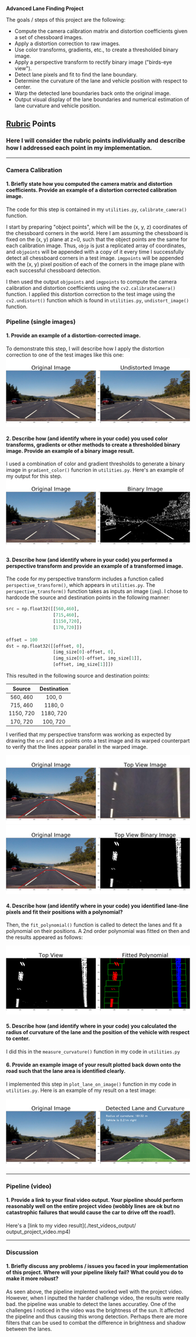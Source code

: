 **Advanced Lane Finding Project**

The goals / steps of this project are the following:

* Compute the camera calibration matrix and distortion coefficients given a set of chessboard images.
* Apply a distortion correction to raw images.
* Use color transforms, gradients, etc., to create a thresholded binary image.
* Apply a perspective transform to rectify binary image ("birds-eye view").
* Detect lane pixels and fit to find the lane boundary.
* Determine the curvature of the lane and vehicle position with respect to center.
* Warp the detected lane boundaries back onto the original image.
* Output visual display of the lane boundaries and numerical estimation of lane curvature and vehicle position.

[//]: # (Image References)

[image1]: ./test_images_output/straight_lines2_undistorted.png "Undistorted"
[image2]: ./test_images_output/straight_lines2_Binary_image.png "Road Binary Example"
[image3]: ./test_images_output/straight_lines2Topview.png "Original Vs Topview Example"
[image4]: ./test_images_output/straight_lines2Topview_binary.png "Topview Vs topview binary Example"
[image5]: ./test_images_output/straight_lines2Topview_polynomial.png "Fitted Polynomial"
[image6]: ./test_images_output/straight_lines2DetectedLane.png "Output"
[video1]: ./test_videos_output/output_project_video.mp4 "Video"
[video2]: ./test_videos_output/harder_challenge_video.mp4 "Video"

## [Rubric](https://review.udacity.com/#!/rubrics/571/view) Points

### Here I will consider the rubric points individually and describe how I addressed each point in my implementation.  

---

### Camera Calibration

#### 1. Briefly state how you computed the camera matrix and distortion coefficients. Provide an example of a distortion corrected calibration image.

The code for this step is contained in my `utilities.py`, `calibrate_camera()` function.  

I start by preparing "object points", which will be the (x, y, z) coordinates of the chessboard corners in the world. Here I am assuming the chessboard is fixed on the (x, y) plane at z=0, such that the object points are the same for each calibration image.  Thus, `objp` is just a replicated array of coordinates, and `objpoints` will be appended with a copy of it every time I successfully detect all chessboard corners in a test image.  `imgpoints` will be appended with the (x, y) pixel position of each of the corners in the image plane with each successful chessboard detection.  

I then used the output `objpoints` and `imgpoints` to compute the camera calibration and distortion coefficients using the `cv2.calibrateCamera()` function.  I applied this distortion correction to the test image using the `cv2.undistort()` function which is found in `utilities.py`, `undistort_image()` function.

### Pipeline (single images)

#### 1. Provide an example of a distortion-corrected image.

To demonstrate this step, I will describe how I apply the distortion correction to one of the test images like this one:
![alt text][image1]

#### 2. Describe how (and identify where in your code) you used color transforms, gradients or other methods to create a thresholded binary image.  Provide an example of a binary image result.

I used a combination of color and gradient thresholds to generate a binary image in `gradient_color()` funcrion in `utilities.py`.  Here's an example of my output for this step.
![alt text][image2]

#### 3. Describe how (and identify where in your code) you performed a perspective transform and provide an example of a transformed image.

The code for my perspective transform includes a function called `perspective_transform()`, which appears in `utilities.py`. The `perspective_transform()` function takes as inputs an image (`img`). I chose to hardcode the source and destination points in the following manner:

```python
src = np.float32([[560,460],
                  [715,460],
                  [1150,720],
                  [170,720]])

offset = 100
dst = np.float32([[offset, 0],
                  [img_size[0]-offset, 0], 
                  [img_size[0]-offset, img_size[1]], 
                  [offset, img_size[1]]]) 
```

This resulted in the following source and destination points:

| Source        | Destination   | 
|:-------------:|:-------------:| 
| 560, 460      | 100, 0        | 
| 715, 460      | 1180, 0      |
| 1150, 720     | 1180, 720      |
| 170, 720      | 100, 720        |

I verified that my perspective transform was working as expected by drawing the `src` and `dst` points onto a test image and its warped counterpart to verify that the lines appear parallel in the warped image.

![alt text][image3]
![alt text][image4]

#### 4. Describe how (and identify where in your code) you identified lane-line pixels and fit their positions with a polynomial?

Then, the `fit_polynomial()` function is called to detect the lanes and fit a polynomial on their positions. A 2nd order polynomial was fitted on then and the results appeared as follows:

![alt text][image5]

#### 5. Describe how (and identify where in your code) you calculated the radius of curvature of the lane and the position of the vehicle with respect to center.

I did this in the `measure_curvature()` function in my code in `utilities.py`

#### 6. Provide an example image of your result plotted back down onto the road such that the lane area is identified clearly.

I implemented this step in `plot_lane_on_image()` function in my code in `utilities.py`.  Here is an example of my result on a test image:

![alt text][image6]

---

### Pipeline (video)

#### 1. Provide a link to your final video output.  Your pipeline should perform reasonably well on the entire project video (wobbly lines are ok but no catastrophic failures that would cause the car to drive off the road!).

Here's a [link to my video result](./test_videos_output/ 	output_project_video.mp4)

---

### Discussion

#### 1. Briefly discuss any problems / issues you faced in your implementation of this project.  Where will your pipeline likely fail?  What could you do to make it more robust?

As seen above, the pipeline implented worked well with the project video. However, when I inputted the harder challenge video, the results were really bad. the pipeline was unable to detect the lanes accuratley. One of the challenges I noticed in the video was the brightness of the sun. It affected the pipeline and thus causing this wrong detection. Perhaps there are more filters that can be used to combat the difference in brightness and shadow between the lanes.
